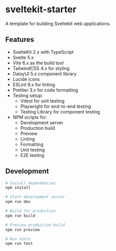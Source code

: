 # sveltekit-starter

A template for building Sveltekit web applications.

## Features

- SvelteKit 2.x with TypeScript
- Svelte 5.x
- Vite 6.x as the build tool
- TailwindCSS 4.x for styling
- DaisyUI 5.x component library
- Lucide icons
- ESLint 9.x for linting
- Prettier 3.x for code formatting
- Testing setup:
  - Vitest for unit testing
  - Playwright for end-to-end testing
  - Testing Library for component testing
- NPM scripts for:
  - Development server
  - Production build
  - Preview
  - Linting
  - Formatting
  - Unit testing
  - E2E testing

## Development

```bash
# Install dependencies
npm install

# Start development server
npm run dev

# Build for production
npm run build

# Preview production build
npm run preview

# Run tests
npm run test
```
